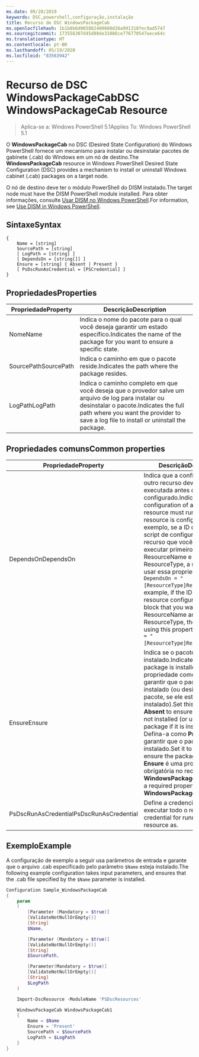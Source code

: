 ```yaml
---
ms.date: 09/20/2019
keywords: DSC,powershell,configuração,instalação
title: Recurso de DSC WindowsPackageCab
ms.openlocfilehash: 1b1b8b6d065882400608d26a991318fec9ad5747
ms.sourcegitcommit: 173556307d45d88de31086ce776770547eece64c
ms.translationtype: HT
ms.contentlocale: pt-BR
ms.lasthandoff: 05/19/2020
ms.locfileid: "83563942"
---
```

# <a name="dsc-windowspackagecab-resource"></a><span data-ttu-id="6464f-103">Recurso de DSC WindowsPackageCab</span><span class="sxs-lookup"><span data-stu-id="6464f-103">DSC WindowsPackageCab Resource</span></span>

> <span data-ttu-id="6464f-104">Aplica-se a: Windows PowerShell 5.1</span><span class="sxs-lookup"><span data-stu-id="6464f-104">Applies To: Windows PowerShell 5.1</span></span>

<span data-ttu-id="6464f-105">O **WindowsPackageCab** no DSC (Desired State Configuration) do Windows PowerShell fornece um mecanismo para instalar ou desinstalar pacotes de gabinete (.cab) do Windows em um nó de destino.</span><span class="sxs-lookup"><span data-stu-id="6464f-105">The **WindowsPackageCab** resource in Windows PowerShell Desired State Configuration (DSC) provides a mechanism to install or uninstall Windows cabinet (.cab) packages on a target node.</span></span>

<span data-ttu-id="6464f-106">O nó de destino deve ter o módulo PowerShell do DISM instalado.</span><span class="sxs-lookup"><span data-stu-id="6464f-106">The target node must have the DISM PowerShell module installed.</span></span> <span data-ttu-id="6464f-107">Para obter informações, consulte [Usar DISM no Windows PowerShell](/windows-hardware/manufacture/desktop/use-dism-in-windows-powershell-s14).</span><span class="sxs-lookup"><span data-stu-id="6464f-107">For information, see [Use DISM in Windows PowerShell](/windows-hardware/manufacture/desktop/use-dism-in-windows-powershell-s14).</span></span>

## <a name="syntax"></a><span data-ttu-id="6464f-108">Sintaxe</span><span class="sxs-lookup"><span data-stu-id="6464f-108">Syntax</span></span>

```Syntax
{
    Name = [string]
    SourcePath = [string]
    [ LogPath = [string] ]
    [ DependsOn = [string[]] ]
    Ensure = [string] { Absent | Present }
    [ PsDscRunAsCredential = [PSCredential] ]
}
```

## <a name="properties"></a><span data-ttu-id="6464f-109">Propriedades</span><span class="sxs-lookup"><span data-stu-id="6464f-109">Properties</span></span>

|<span data-ttu-id="6464f-110">Propriedade</span><span class="sxs-lookup"><span data-stu-id="6464f-110">Property</span></span> |<span data-ttu-id="6464f-111">Descrição</span><span class="sxs-lookup"><span data-stu-id="6464f-111">Description</span></span> |
|---|---|
|<span data-ttu-id="6464f-112">Nome</span><span class="sxs-lookup"><span data-stu-id="6464f-112">Name</span></span> |<span data-ttu-id="6464f-113">Indica o nome do pacote para o qual você deseja garantir um estado específico.</span><span class="sxs-lookup"><span data-stu-id="6464f-113">Indicates the name of the package for you want to ensure a specific state.</span></span> |
|<span data-ttu-id="6464f-114">SourcePath</span><span class="sxs-lookup"><span data-stu-id="6464f-114">SourcePath</span></span> |<span data-ttu-id="6464f-115">Indica o caminho em que o pacote reside.</span><span class="sxs-lookup"><span data-stu-id="6464f-115">Indicates the path where the package resides.</span></span> |
|<span data-ttu-id="6464f-116">LogPath</span><span class="sxs-lookup"><span data-stu-id="6464f-116">LogPath</span></span> |<span data-ttu-id="6464f-117">Indica o caminho completo em que você deseja que o provedor salve um arquivo de log para instalar ou desinstalar o pacote.</span><span class="sxs-lookup"><span data-stu-id="6464f-117">Indicates the full path where you want the provider to save a log file to install or uninstall the package.</span></span> |

## <a name="common-properties"></a><span data-ttu-id="6464f-118">Propriedades comuns</span><span class="sxs-lookup"><span data-stu-id="6464f-118">Common properties</span></span>

|<span data-ttu-id="6464f-119">Propriedade</span><span class="sxs-lookup"><span data-stu-id="6464f-119">Property</span></span> |<span data-ttu-id="6464f-120">Descrição</span><span class="sxs-lookup"><span data-stu-id="6464f-120">Description</span></span> |
|---|---|
|<span data-ttu-id="6464f-121">DependsOn</span><span class="sxs-lookup"><span data-stu-id="6464f-121">DependsOn</span></span> |<span data-ttu-id="6464f-122">Indica que a configuração de outro recurso deve ser executada antes de ele ser configurado.</span><span class="sxs-lookup"><span data-stu-id="6464f-122">Indicates that the configuration of another resource must run before this resource is configured.</span></span> <span data-ttu-id="6464f-123">Por exemplo, se a ID do bloco de script de configuração do recurso que você deseja executar primeiro for ResourceName e seu tipo for ResourceType, a sintaxe para usar essa propriedade será `DependsOn = "[ResourceType]ResourceName"`.</span><span class="sxs-lookup"><span data-stu-id="6464f-123">For example, if the ID of the resource configuration script block that you want to run first is ResourceName and its type is ResourceType, the syntax for using this property is `DependsOn = "[ResourceType]ResourceName"`.</span></span> |
|<span data-ttu-id="6464f-124">Ensure</span><span class="sxs-lookup"><span data-stu-id="6464f-124">Ensure</span></span> |<span data-ttu-id="6464f-125">Indica se o pacote foi instalado.</span><span class="sxs-lookup"><span data-stu-id="6464f-125">Indicates if the package is installed.</span></span> <span data-ttu-id="6464f-126">Defina esta propriedade como **Absent** para garantir que o pacote não seja instalado (ou desinstalar o pacote, se ele estiver instalado).</span><span class="sxs-lookup"><span data-stu-id="6464f-126">Set this property to **Absent** to ensure the package is not installed (or uninstall the package if it is installed).</span></span> <span data-ttu-id="6464f-127">Defina-a como **Present** para garantir que o pacote seja instalado.</span><span class="sxs-lookup"><span data-stu-id="6464f-127">Set it to **Present** to ensure the package is installed.</span></span> <span data-ttu-id="6464f-128">**Ensure** é uma propriedade obrigatória no recurso **WindowsPackageCab**.</span><span class="sxs-lookup"><span data-stu-id="6464f-128">**Ensure** is a required property on the **WindowsPackageCab** resource.</span></span> |
|<span data-ttu-id="6464f-129">PsDscRunAsCredential</span><span class="sxs-lookup"><span data-stu-id="6464f-129">PsDscRunAsCredential</span></span> |<span data-ttu-id="6464f-130">Define a credencial para executar todo o recurso.</span><span class="sxs-lookup"><span data-stu-id="6464f-130">Sets the credential for running the entire resource as.</span></span> |

## <a name="example"></a><span data-ttu-id="6464f-131">Exemplo</span><span class="sxs-lookup"><span data-stu-id="6464f-131">Example</span></span>

<span data-ttu-id="6464f-132">A configuração de exemplo a seguir usa parâmetros de entrada e garante que o arquivo .cab especificado pelo parâmetro `$Name` esteja instalado.</span><span class="sxs-lookup"><span data-stu-id="6464f-132">The following example configuration takes input parameters, and ensures that the .cab file specified by the `$Name` parameter is installed.</span></span>

```powershell
Configuration Sample_WindowsPackageCab
{
    param
    (
        [Parameter (Mandatory = $true)]
        [ValidateNotNullOrEmpty()]
        [String]
        $Name,

        [Parameter (Mandatory = $true)]
        [ValidateNotNullOrEmpty()]
        [String]
        $SourcePath,

        [Parameter(Mandatory = $true)]
        [ValidateNotNullOrEmpty()]
        [String]
        $LogPath
    )

    Import-DscResource -ModuleName 'PSDscResources'

    WindowsPackageCab WindowsPackageCab1
    {
        Name = $Name
        Ensure = 'Present'
        SourcePath = $SourcePath
        LogPath = $LogPath
    }
}
```
